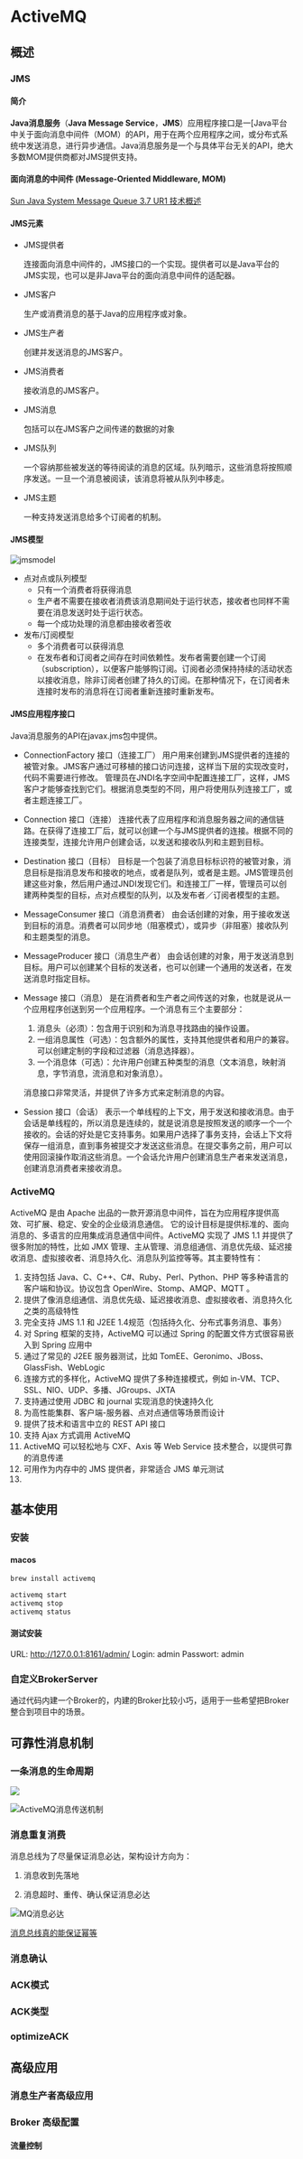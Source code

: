  

# ActiveMQ



## 概述

### JMS

#### 简介

**Java消息服务**（**Java Message Service**，**JMS**）应用程序接口是一[Java平台中关于面向消息中间件（MOM）的API，用于在两个应用程序之间，或分布式系统中发送消息，进行异步通信。Java消息服务是一个与具体平台无关的API，绝大多数MOM提供商都对JMS提供支持。



#### 面向消息的中间件 (Message-Oriented Middleware, MOM)

[Sun Java System Message Queue 3.7 UR1 技术概述](https://docs.oracle.com/cd/E19148-01/820-0533/6nc927vst/index.html)



#### JMS元素

- JMS提供者

  连接面向消息中间件的，JMS接口的一个实现。提供者可以是Java平台的JMS实现，也可以是非Java平台的面向消息中间件的适配器。

- JMS客户

  生产或消费消息的基于Java的应用程序或对象。

- JMS生产者

  创建并发送消息的JMS客户。

- JMS消费者

  接收消息的JMS客户。

- JMS消息

  包括可以在JMS客户之间传递的数据的对象

- JMS队列

  一个容纳那些被发送的等待阅读的消息的区域。队列暗示，这些消息将按照顺序发送。一旦一个消息被阅读，该消息将被从队列中移走。

- JMS主题

  一种支持发送消息给多个订阅者的机制。

#### JMS模型

![jmsmodel](./assets/images/jmsmodel.png)

* 点对点或队列模型
  - 只有一个消费者将获得消息
  - 生产者不需要在接收者消费该消息期间处于运行状态，接收者也同样不需要在消息发送时处于运行状态。
  - 每一个成功处理的消息都由接收者签收
* 发布/订阅模型
  - 多个消费者可以获得消息
  - 在发布者和订阅者之间存在时间依赖性。发布者需要创建一个订阅（subscription），以便客户能够购订阅。订阅者必须保持持续的活动状态以接收消息，除非订阅者创建了持久的订阅。在那种情况下，在订阅者未连接时发布的消息将在订阅者重新连接时重新发布。



#### JMS应用程序接口
Java消息服务的API在javax.jms包中提供。

* ConnectionFactory 接口（连接工厂）
  用户用来创建到JMS提供者的连接的被管对象。JMS客户通过可移植的接口访问连接，这样当下层的实现改变时，代码不需要进行修改。 管理员在JNDI名字空间中配置连接工厂，这样，JMS客户才能够查找到它们。根据消息类型的不同，用户将使用队列连接工厂，或者主题连接工厂。

* Connection 接口（连接）
  连接代表了应用程序和消息服务器之间的通信链路。在获得了连接工厂后，就可以创建一个与JMS提供者的连接。根据不同的连接类型，连接允许用户创建会话，以发送和接收队列和主题到目标。

* Destination 接口（目标）
  目标是一个包装了消息目标标识符的被管对象，消息目标是指消息发布和接收的地点，或者是队列，或者是主题。JMS管理员创建这些对象，然后用户通过JNDI发现它们。和连接工厂一样，管理员可以创建两种类型的目标，点对点模型的队列，以及发布者／订阅者模型的主题。

* MessageConsumer 接口（消息消费者）
  由会话创建的对象，用于接收发送到目标的消息。消费者可以同步地（阻塞模式），或异步（非阻塞）接收队列和主题类型的消息。

* MessageProducer 接口（消息生产者）
  由会话创建的对象，用于发送消息到目标。用户可以创建某个目标的发送者，也可以创建一个通用的发送者，在发送消息时指定目标。

* Message 接口（消息）
  是在消费者和生产者之间传送的对象，也就是说从一个应用程序创送到另一个应用程序。一个消息有三个主要部分：

  1. 消息头（必须）：包含用于识别和为消息寻找路由的操作设置。
  2. 一组消息属性（可选）：包含额外的属性，支持其他提供者和用户的兼容。可以创建定制的字段和过滤器（消息选择器）。
  3. 一个消息体（可选）：允许用户创建五种类型的消息（文本消息，映射消息，字节消息，流消息和对象消息）。

  消息接口非常灵活，并提供了许多方式来定制消息的内容。

* Session 接口（会话）
  表示一个单线程的上下文，用于发送和接收消息。由于会话是单线程的，所以消息是连续的，就是说消息是按照发送的顺序一个一个接收的。会话的好处是它支持事务。如果用户选择了事务支持，会话上下文将保存一组消息，直到事务被提交才发送这些消息。在提交事务之前，用户可以使用回滚操作取消这些消息。一个会话允许用户创建消息生产者来发送消息，创建消息消费者来接收消息。

### ActiveMQ

ActiveMQ 是由 Apache 出品的一款开源消息中间件，旨在为应用程序提供高效、可扩展、稳定、安全的企业级消息通信。 它的设计目标是提供标准的、面向消息的、多语言的应用集成消息通信中间件。ActiveMQ 实现了 JMS 1.1 并提供了很多附加的特性，比如 JMX 管理、主从管理、消息组通信、消息优先级、延迟接收消息、虚拟接收者、消息持久化、消息队列监控等等。其主要特性有：

1. 支持包括 Java、C、C++、C#、Ruby、Perl、Python、PHP 等多种语言的客户端和协议。协议包含 OpenWire、Stomp、AMQP、MQTT 。
2. 提供了像消息组通信、消息优先级、延迟接收消息、虚拟接收者、消息持久化之类的高级特性
3. 完全支持 JMS 1.1 和 J2EE 1.4规范（包括持久化、分布式事务消息、事务）
4. 对 Spring 框架的支持，ActiveMQ 可以通过 Spring 的配置文件方式很容易嵌入到 Spring 应用中
5. 通过了常见的 J2EE 服务器测试，比如 TomEE、Geronimo、JBoss、GlassFish、WebLogic
6. 连接方式的多样化，ActiveMQ 提供了多种连接模式，例如 in-VM、TCP、SSL、NIO、UDP、多播、JGroups、JXTA
7. 支持通过使用 JDBC 和 journal 实现消息的快速持久化
8. 为高性能集群、客户端-服务器、点对点通信等场景而设计
9. 提供了技术和语言中立的 REST API 接口
10. 支持 Ajax 方式调用 ActiveMQ
11. ActiveMQ 可以轻松地与 CXF、Axis 等 Web Service 技术整合，以提供可靠的消息传递
12. 可用作为内存中的 JMS 提供者，非常适合 JMS 单元测试
13. 

## 基本使用

### 安装

#### macos
```bash
brew install activemq

activemq start
activemq stop
activemq status
```



#### 测试安装
URL: http://127.0.0.1:8161/admin/
Login: admin
Passwort: admin



### 自定义BrokerServer

通过代码内建一个Broker的，内建的Broker比较小巧，适用于一些希望把Broker整合到项目中的场景。




## 可靠性消息机制

### 一条消息的生命周期

![](./assets/images/132032_VE6U_1400519.jpg)



![ActiveMQ消息传送机制](./assets/images/132147_esxo_1400519.jpg)

### 消息重复消费

消息总线为了尽量保证消息必达，架构设计方向为：

1. 消息收到先落地

2. 消息超时、重传、确认保证消息必达

![MQ消息必达](./assets/images/MQ消息必达.png)

[消息总线真的能保证幂等](https://www.w3cschool.cn/architectroad/architectroad-message-idempotence.html)

### 消息确认

### ACK模式

### ACK类型

### optimizeACK





## 高级应用

### 消息生产者高级应用

### Broker 高级配置

#### 流量控制